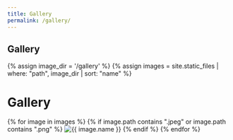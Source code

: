 ```yaml
---
title: Gallery
permalink: /gallery/
---
```

## **Gallery**


{% assign image_dir = '/gallery' %}
{% assign images = site.static_files | where: "path", image_dir | sort: "name" %}

<h1>Gallery</h1>

<div class="gallery">
	{% for image in images %}
		{% if image.path contains ".jpeg" or image.path contains ".png" %}
			<img src="{{ site.baseurl }}/{{ image.path }}" alt="{{ image.name }}">
		{% endif %}
	{% endfor %}
</div>

